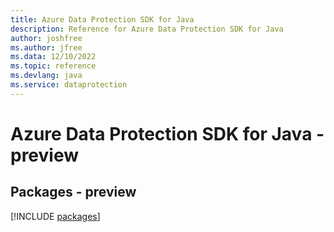 ```yaml
---
title: Azure Data Protection SDK for Java
description: Reference for Azure Data Protection SDK for Java
author: joshfree
ms.author: jfree
ms.data: 12/10/2022
ms.topic: reference
ms.devlang: java
ms.service: dataprotection
---
```

# Azure Data Protection SDK for Java - preview
## Packages - preview
[!INCLUDE [packages](data-protection-index.md)]